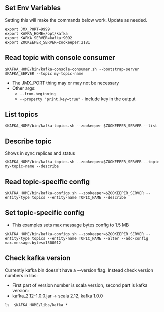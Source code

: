 ## Set Env Variables

Setting this will make the commands below work. Update as needed.

```
export JMX_PORT=9999
export KAFKA_HOME=/opt/kafka
export KAFKA_SERVER=kafka:9092
export ZOOKEEPER_SERVER=zookeeper:2181
```

## Read topic with console consumer

    $KAFKA_HOME/bin/kafka-console-consumer.sh --bootstrap-server $KAFKA_SERVER --topic my-topic-name

* The JMX_PORT thing may or may not be necessary
* Other args:
    * ```--from-beginning```
    * ```--property "print.key=true"``` - include key in the output

## List topics

    $KAFKA_HOME/bin/kafka-topics.sh --zookeeper $ZOOKEEPER_SERVER --list

## Describe topic

Shows in sync replicas and status

    $KAFKA_HOME/bin/kafka-topics.sh --zookeeper=$ZOOKEEPER_SERVER --topic my-topic-name --describe

## Read topic-specific config

    $KAFKA_HOME/bin/kafka-configs.sh --zookeeper=$ZOOKEEPER_SERVER --entity-type topics --entity-name TOPIC_NAME --describe

## Set topic-specific config

* This examples sets max message bytes config to 1.5 MB

```
$KAFKA_HOME/bin/kafka-configs.sh --zookeeper=$ZOOKEEPER_SERVER --entity-type topics --entity-name TOPIC_NAME --alter --add-config max.message.bytes=1500012
```

## Check kafka version

Currently kafka bin doesn't have a --version flag. Instead check version numbers in libs:
* First part of version number is scala version, second part is kafka version:
* kafka_2.12-1.0.0.jar -> scala 2.12, kafka 1.0.0

```
ls  $KAFKA_HOME/libs/kafka_*
``` 
